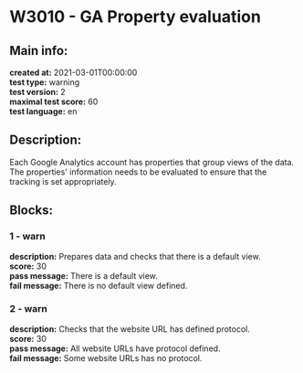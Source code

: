 # W3010 - GA Property evaluation  
## Main info:  
**created at:** 2021-03-01T00:00:00  
**test type:** warning  
**test version:** 2  
**maximal test score:** 60  
**test language:** en  
## Description:  
Each Google Analytics account has properties that group views of the data. The properties' information needs to be evaluated to ensure that the tracking is set appropriately.  
## Blocks:  
### 1 - warn
**description:** Prepares data and checks that there is a default view.  
**score:** 30  
**pass message:** There is a default view.  
**fail message:** There is no default view defined.  
### 2 - warn
**description:** Checks that the website URL has defined protocol.  
**score:** 30  
**pass message:** All website URLs have protocol defined.  
**fail message:** Some website URLs has no protocol.  
